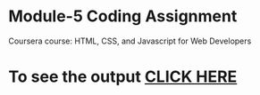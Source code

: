 
# Module-5 Coding Assignment

Coursera course: HTML, CSS, and Javascript for Web Developers

# To see the output [CLICK HERE](https://shubhamadhavii.github.io/module-5/.)
